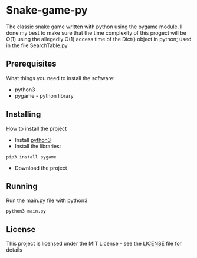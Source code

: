 # Snake-game-py

The classic snake game written with python using the pygame module.
I done my best to make sure that the time complexity of this progect will be O(1) using the allegedly O(1) access time of the Dict() object in python; used in the file SearchTable.py

## Prerequisites

What things you need to install the software:
* python3
* pygame - python library

## Installing

How to install the project

* Install [python3](https://realpython.com/installing-python/)
* Install the libraries:
```
pip3 install pygame
```
* Download the project

## Running

Run the main.py file with python3
```
python3 main.py
```

## License

This project is licensed under the MIT License - see the [LICENSE](LICENSE) file for details

